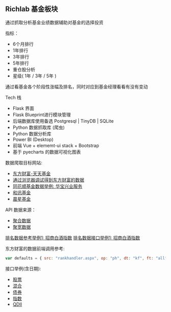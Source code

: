Richlab 基金板块
---

通过抓取分析基金业绩数据辅助对基金的选择投资

指标：
* 6个月排行
* 1年排行
* 3年排行
* 5年排行
* 重仓股分析
* 星级( 1年 / 3年 / 5年 )

通过看基金各个阶段性涨幅及排名，同时对应到基金经理看看有没有变动

Tech 栈

* Flask 界面
* Flask Blueprint进行模块管理
* 后端数据库使用备选 Postgresql | TinyDB | SQLite
* Python 数据抓取库 (爬虫)
* Python 数据分析库
* Power BI (Desktop)
* 前端 Vue + elememt-ui stack + Bootstrap
* 基于 pyecharts 的数据可视化图表


数据爬取目标网站:
* [东方财富-天天基金](http://fund.eastmoney.com/data/fundranking.html#tall;c0;r;szzf;pn10000;ddesc;qsd20161123;qed20171123;qdii;zq;gg;gzbd;gzfs;bbzt;sfbb)
* [通过浏览器调试得到东方财富的数据](http://fund.eastmoney.com/data/rankhandler.aspx?op=ph&dt=kf&ft=all&rs=&gs=0&sc=zzf&st=desc&sd=2016-11-23&ed=2017-11-23&qdii=&tabSubtype=,,,,,&pi=1&pn=10000&dx=1&v=0.35518329794488435)
* [同花顺基金数据举例: 华宝兴业服务](http://fund.10jqka.com.cn/000124/)
* [和讯基金](http://funds.hexun.com/index.html)
* [晨星基金](http://cn.morningstar.com/fundtools/fundranking/default.aspx)

API 数据来源：
* [聚合数据](https://www.juhe.cn/docs/index/extid/13)
* [聚宽数据](https://www.joinquant.com/help/data/fund)


[排名数据参考举例1: 招商白酒指数](http://fund.eastmoney.com/f10/jdzf_161725.html)
[排名数据接口举例1: 招商白酒指数](http://fund.eastmoney.com/f10/FundArchivesDatas.aspx?type=jdzf&code=161725&rt=0.5686106265556327)

东方财富的数据前端调用参考:

```javascript
var defaults = { src: "rankhandler.aspx", op: "ph", dt: "kf", ft: "all", rs: "", gs: "0", sd: document.getElementById("sDate").value, ed: document.getElementById("eDate").value, sc: "zzf", st: "desc", pi: 1, pn: 50, scc: "zzf", qdii: "", dx: "1", zq: "", gg: "", gzbd: "", gzfs: "", bbzt: "", sfbb: "" };
```

接口举例(含日期):

* [股票](http://fund.eastmoney.com/data/rankhandler.aspx?op=ph&dt=kf&ft=gp&rs=&gs=0&sc=1nzf&st=desc&sd=2016-12-01&ed=2017-12-01&qdii=&tabSubtype=,,,,,&pi=1&pn=10000&dx=1&v=0.5307475721848409)
* [混合](http://fund.eastmoney.com/data/rankhandler.aspx?op=ph&dt=kf&ft=hh&rs=&gs=0&sc=1nzf&st=desc&sd=2016-12-01&ed=2017-12-01&qdii=&tabSubtype=,,,,,&pi=1&pn=10000&dx=1&v=0.09760755253371622)
* [债券](http://fund.eastmoney.com/data/rankhandler.aspx?op=ph&dt=kf&ft=zq&rs=&gs=0&sc=1nzf&st=desc&sd=2016-12-01&ed=2017-12-01&qdii=|&tabSubtype=,,,,,&pi=1&pn=10000&dx=1&v=0.37294940755246886)
* [指数](http://fund.eastmoney.com/data/rankhandler.aspx?op=ph&dt=kf&ft=zs&rs=&gs=0&sc=1nzf&st=desc&sd=2016-12-01&ed=2017-12-01&qdii=|&tabSubtype=,,,,,&pi=1&pn=10000&dx=1&v=0.7946668558692445)
* [QDII](http://fund.eastmoney.com/data/rankhandler.aspx?op=ph&dt=kf&ft=qdii&rs=&gs=0&sc=1nzf&st=desc&sd=2016-12-01&ed=2017-12-01&qdii=&tabSubtype=,,,,,&pi=1&pn=10000&dx=1&v=0.04531257243784825)
